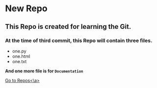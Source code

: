# New Repo

## This Repo is created for learning the Git.

### At the time of third commit, this Repo will contain three files.
- one.py
- one.html
- one.txt

**And one more file is for `Documentation`**


<a href='https://github.com/swagatikamishra57/NewRepo.git'>Go to Repos<\a>

